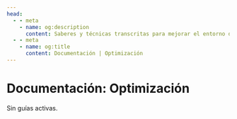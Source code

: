 ```yaml
---
head:
  - - meta
    - name: og:description
      content: Saberes y técnicas transcritas para mejorar el entorno de tu ordenador a favor del mejoramiento del mismo.
  - - meta
    - name: og:title
      content: Documentación | Optimización
---
```

<script setup lang="ts">
import Woaos from '@theme/components/categoria.vue';
import { categoria0 } from './categorias.ts';
</script>

# Documentación: Optimización

Sin guías activas.
<!--- <Woaos :links="categoria0" /> -->